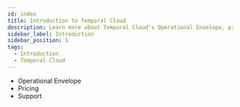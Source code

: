 ```yaml
---
id: index
title: Introduction to Temporal Cloud
description: Learn more about Temporal Cloud's Operational Envelope, pricing, and support.
sidebar_label: Introduction
sidebar_position: 1
tags:
  - Introduction
  - Temporal Cloud
---
```


- Operational Envelope
- Pricing
- Support
